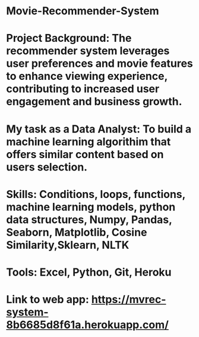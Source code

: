 # Movie-Recommender-System
# Project Background: The recommender system leverages user preferences and movie features to enhance viewing experience, contributing to increased user engagement and business growth.
# My task as a Data Analyst: To build a machine learning algorithim  that offers similar content based on users selection.
# Skills: Conditions, loops, functions, machine learning models, python data structures, Numpy, Pandas, Seaborn, Matplotlib, Cosine Similarity,Sklearn, NLTK
# Tools: Excel, Python, Git, Heroku</p>
# Link to web app: https://mvrec-system-8b6685d8f61a.herokuapp.com/
